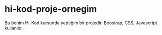 # hi-kod-proje-ornegim
Bu benim Hi-Kod kursunda yaptığım bir projedir. Boostrap, CSS, Javascript kullanıldı.

